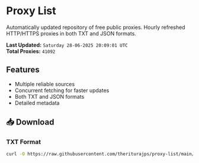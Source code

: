 # Proxy List

Automatically updated repository of free public proxies. Hourly refreshed HTTP/HTTPS proxies in both TXT and JSON formats.

**Last Updated:** `Saturday 28-06-2025 20:09:01 UTC`  
**Total Proxies:** `41092`

## Features
- Multiple reliable sources
- Concurrent fetching for faster updates
- Both TXT and JSON formats
- Detailed metadata

## 📥 Download

### TXT Format
```bash
curl -O https://raw.githubusercontent.com/theriturajps/proxy-list/main/proxies.txt